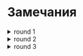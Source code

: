 
# Замечания

<details>
<summary>round 1</summary>

  1. За весь игровой процесс (приветствие, интерактивное взаимодействие с пользователем, проигрывание раундов, вывод финальных сообщений) отвечает движок. Игра должна только поставлять ему данные.

     https://github.com/Evoly/frontend-project-lvl1/blob/f4b8b4f9d55b37ad6d3b38a98bd6d3470230ef13/src/games/even.js#L14

     *done*

  1. Подбирайте имена из предметной области. Вы описываете игровой процесс. Выделите основные сущности: вопрос и ответ раунда.

     https://github.com/Evoly/frontend-project-lvl1/blob/f4b8b4f9d55b37ad6d3b38a98bd6d3470230ef13/src/games/even.js#L13

     *done ?*

  1. мы подключили правила, чтобы их придерживаться, а не обходить, единственным объективным исключением в этом проекте является no-console, больше ничего не подключаем и не отключаем

     https://github.com/Evoly/frontend-project-lvl1/blob/f4b8b4f9d55b37ad6d3b38a98bd6d3470230ef13/src/games/even.js#L23

      *done*

  1. Доработайте генератор случайных чисел. Сделайте его универсальным. Пусть он возвращает значение из диапазона.

     https://github.com/Evoly/frontend-project-lvl1/blob/f4b8b4f9d55b37ad6d3b38a98bd6d3470230ef13/src/games/calc.js#L29

     *done*

  1. Имена функций должны содержать глагол и отражать суть операции, которую они описывают.

     https://github.com/Evoly/frontend-project-lvl1/blob/f4b8b4f9d55b37ad6d3b38a98bd6d3470230ef13/src/games/gcd.js#L3

     *done*

  1. Не надо под каждое примитивное действие создавать дополнительную функцию-обёртку. Используйте методы console.log и readline напрямую, они достаточно семантичны сами по себе (итак понятно, что делают). Когда (и если) реально встанет необходимость создать новую абстракцию, тогда и отрефакторите код.

     https://github.com/Evoly/frontend-project-lvl1/blob/f4b8b4f9d55b37ad6d3b38a98bd6d3470230ef13/src/
</details>

<details>
<summary>round 2</summary>

  1. эта строка является особенностью игрового процесса, за которую отвечает движок. Если захотим, чтобы был другой вывод вопроса, например, <code>Your question ---&gt;</code>, что тогда? Будем код всех игр править.

      https://github.com/Evoly/frontend-project-lvl1/blob/1879964b93205eda75840fc3883859f62808cab2/src/games/even.js#L12

      *done*

  1. Это не просто число. Это и есть вопрос игры.

      https://github.com/Evoly/frontend-project-lvl1/blob/1879964b93205eda75840fc3883859f62808cab2/src/games/even.js#L11

      *done*

  1. Операция сравнения сама по себе возвращает булево значение.

      https://github.com/Evoly/frontend-project-lvl1/blob/1879964b93205eda75840fc3883859f62808cab2/src/games/even.js#L6

      *done*

  1. Вы передаёте в движок отформатированную строку. Это серьёзная ошибка. Подумайте, если движку необходимо будет не выводить сообщение в консоль, а передавать данные по сети, складывать в массив или записывать в лог, тогда элементы форматирования окажутся лишними и могут даже сломать программу.

      https://github.com/Evoly/frontend-project-lvl1/blob/1879964b93205eda75840fc3883859f62808cab2/src/games/even.js#L3

      *done*

  1. это вложенное определение, его можно вынести из функции <code>game</code> на уровень модуля, ведь оно никак не зависит от контекста функции.

      https://github.com/Evoly/frontend-project-lvl1/blob/1879964b93205eda75840fc3883859f62808cab2/src/games/calc.js#L26

      *done*

  1. Некорректное имя функции. Имя говорит о том, что функция получает список.

      https://github.com/Evoly/frontend-project-lvl1/blob/1879964b93205eda75840fc3883859f62808cab2/src/games/progression.js#L5

  1. Внимательно протестируйте вашу функцию на <a href="https://ru.wikipedia.org/wiki/%D0%A1%D0%BF%D0%B8%D1%81%D0%BE%D0%BA_%D0%BF%D1%80%D0%BE%D1%81%D1%82%D1%8B%D1%85_%D1%87%D0%B8%D1%81%D0%B5%D0%BB" target="_blank">списке простых чисел</a>

      https://github.com/Evoly/frontend-project-lvl1/blob/1879964b93205eda75840fc3883859f62808cab2/src/games/prime.js#L5

      *done*

  1. под одним именем собраны совершенно разные действия: интерактивное взаимодействие с пользователем, вывод на экран и возврат значения. Нет необходимости в таком больше искусственном объединении, кроме того имя функции вводит в заблуждение, потому что по факту функция совершает другие операции. Вообще console.log и методы readline довольно семантичны сами по себе, нет необходимости оборачивать их в функцию

      https://github.com/Evoly/frontend-project-lvl1/blob/1879964b93205eda75840fc3883859f62808cab2/src/index.js#L6-L14

      *done*

  1. Неправильно распределены пакеты между разными секциями с разными видами зависимостей

      https://github.com/Evoly/frontend-project-lvl1/blob/1879964b93205eda75840fc3883859f62808cab2/package.json#L33-L46

      *done*
</details>

<details>
<summary>round 3</summary>

  1. множественное число это коллекция по семантике, но никак не строчка текста. На самом деле это описание игры, description

      https://github.com/Evoly/frontend-project-lvl1/blob/9d251053ff3776559580b009592d94557b760917/src/games/even.js#L3

      *done*

  1. Не забывайте, что имя функции должно содержать глагол. И точно соответствовать операции, которую она описывает.

      https://github.com/Evoly/frontend-project-lvl1/blob/9d251053ff3776559580b009592d94557b760917/src/games/even.js#L7

      *done*

  1. не надо закладывать тип в название переменной, венгерская нотация это моветон.

      https://github.com/Evoly/frontend-project-lvl1/blob/9d251053ff3776559580b009592d94557b760917/src/games/calc.js#L25

      *numberOne numberTwo*

  1. В случае ошибки не нужно выводить ничего в консоль. Обработке ошибок на Хекслете посвящён отдельный курс, пока можете вернуть по умолчанию null или false.

      https://github.com/Evoly/frontend-project-lvl1/blob/9d251053ff3776559580b009592d94557b760917/src/games/calc.js#L19

      *done*

  1. Функция находит НОД двух чисел. Это нужно отразить в имени.

      https://github.com/Evoly/frontend-project-lvl1/blob/9d251053ff3776559580b009592d94557b760917/src/games/gcd.js#L5

      *done*

  1.  Функция должна возвращать прогрессию (это следует из контекста игры). Нужно поправить имя.
  Сделайте эту функцию чистой.

      https://github.com/Evoly/frontend-project-lvl1/blob/9d251053ff3776559580b009592d94557b760917/src/games/progression.js#L5

      *done*

  1. На уровень модуля.

      https://github.com/Evoly/frontend-project-lvl1/blob/9d251053ff3776559580b009592d94557b760917/src/games/progression.js#L8

      *done*

  1. магическое число 9 в этом выражении является скрытой зависимостью от длины прогрессии, если вдруг она изменится, но не поменять это число, то код будет работать некорректно

      https://github.com/Evoly/frontend-project-lvl1/blob/9d251053ff3776559580b009592d94557b760917/src/games/progression.js#L17

      *done*

  1. Обратитесь ещё раз к статьям по именованию. В них есть кейс для количественных значений.

      https://github.com/Evoly/frontend-project-lvl1/blob/9d251053ff3776559580b009592d94557b760917/src/index.js#L4

      *done*

  1. Вновь функция выполняет совершено разные действия. Опишите игровой процесс по одной функцией.

      https://github.com/Evoly/frontend-project-lvl1/blob/9d251053ff3776559580b009592d94557b760917/src/index.js#L16

      *del*

  1. Попробуйте использовать дестракчеринг для получения значений из массива.

      https://github.com/Evoly/frontend-project-lvl1/blob/9d251053ff3776559580b009592d94557b760917/src/index.js#L38

      *done*
</details>
